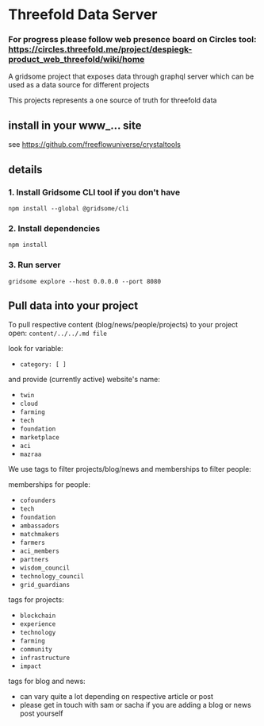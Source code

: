 # Threefold Data Server

### For progress please follow web presence board on Circles tool: https://circles.threefold.me/project/despiegk-product_web_threefold/wiki/home

A gridsome project that exposes data through graphql server which can be used as a data source
for different projects

This projects represents a one source of truth for threefold data

## install in your www_... site

see https://github.com/freeflowuniverse/crystaltools


## details

### 1. Install Gridsome CLI tool if you don't have

`npm install --global @gridsome/cli`

### 2. Install dependencies

`npm install`

### 3. Run server

`gridsome explore --host 0.0.0.0 --port 8080`


## Pull data into your project

To pull respective content (blog/news/people/projects) to your project open: 
`content/../../.md file`

look for variable:

- `category: [ ]`

and provide (currently active) website's name:
- `twin`
- `cloud`
- `farming`
- `tech`
- `foundation`
- `marketplace`
- `aci`
- `mazraa`

We use tags to filter projects/blog/news and memberships to filter people:

memberships for people:
- `cofounders`
- `tech`
- `foundation`
- `ambassadors`
- `matchmakers`
- `farmers`
- `aci_members`
- `partners`
- `wisdom_council`
- `technology_council`
- `grid_guardians`

tags for projects:
- `blockchain`
- `experience`
- `technology`
- `farming`
- `community`
- `infrastructure`
- `impact`

tags for blog and news:
- can vary quite a lot depending on respective article or post
- please get in touch with sam or sacha if you are adding a blog or news post yourself


